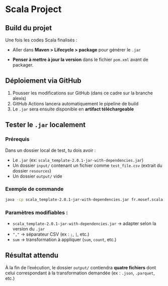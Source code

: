# Scala Project

## Build du projet

Une fois les codes Scala finalisés :

- Aller dans **Maven > Lifecycle > package** pour générer le `.jar`

- **Penser à mettre à jour la version** dans le fichier `pom.xml` avant de packager.

## Déploiement via GitHub

1. Pousser les modifications sur GitHub (dans ce cadre sur la branche alexis)
2. GitHub Actions lancera automatiquement le pipeline de build
3. Le `.jar` sera ensuite disponible en **artifact téléchargeable**

## Tester le `.jar` localement

### Prérequis

Dans un dossier local de test, tu dois avoir :

- Le `.jar` (ex: `scala_template-2.0.1-jar-with-dependencies.jar`)
- Un dossier `input/` contenant un fichier comme `test_file.csv` (extrait du dossier `resources`)
- Un dossier `output/` vide

### Exemple de commande

```bash
java -cp scala_template-2.0.1-jar-with-dependencies.jar fr.mosef.scala.template.Main local input/test_file.csv output "," sum
```

### Paramètres modifiables :

- `scala_template-2.0.1-jar-with-dependencies.jar` → adapter selon la version du `.jar`
- `","` → séparateur CSV (ex : `;`, `|`, etc.)
- `sum` → transformation à appliquer (`sum`, `count`, etc.)

## Résultat attendu

À la fin de l’exécution, le dossier `output/` contiendra **quatre fichiers** dont celui correspondant à la transformation demandée (ex : `.json`, `.parquet`, etc.)
